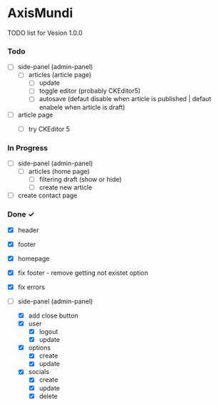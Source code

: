 # AxisMundi

TODO list for Vesion 1.0.0

### Todo
- [ ] side-panel (admin-panel)
  - [ ] articles (article page)
    - [ ] update
    - [ ] toggle editor (probably CKEditor5)
    - [ ] autosave (defaut disable when article is published | defaut enabele when article is draft)
- [ ] article page
  - [ ] try CKEditor 5


### In Progress
- [ ] side-panel (admin-panel)
  - [ ] articles (home page)
    - [ ] filtering draft (show or hide)
    - [ ] create new article
- [ ] create contact page

### Done ✓
- [x] header
- [x] footer
- [x] homepage
- [x] fix footer - remove getting not existet option
- [x] fix errors

- [ ] side-panel (admin-panel)
  - [x] add close button
  - [x] user
    - [x] logout
    - [x] update
  - [x] options
    - [x] create 
    - [x] update
  - [x] socials
    - [x] create
    - [x] update
    - [x] delete